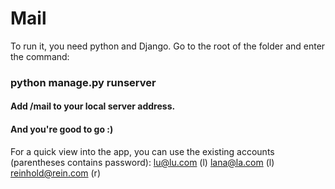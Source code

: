 # Mail

To run it, you need python and Django.
Go to the root of the folder and enter the command:

### python manage.py runserver
#### Add /mail to your local server address.

#### And you're good to go :)

For a quick view into the app, you can use the existing accounts (parentheses contains password):
lu@lu.com (l)
lana@la.com (l)
reinhold@rein.com (r)
